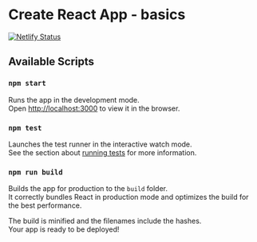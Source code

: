 # Create React App - basics
[![Netlify Status](https://api.netlify.com/api/v1/badges/2ac696cf-6ff6-4e41-9759-db16b6e8da36/deploy-status)](https://app.netlify.com/sites/zopaj63-react-basics/deploys)
## Available Scripts
### `npm start`
Runs the app in the development mode.\
Open [http://localhost:3000](http://localhost:3000) to view it in the browser.
### `npm test`
Launches the test runner in the interactive watch mode.\
See the section about [running tests](https://facebook.github.io/create-react-app/docs/running-tests) for more information.
### `npm run build`
Builds the app for production to the `build` folder.\
It correctly bundles React in production mode and optimizes the build for the best performance.

The build is minified and the filenames include the hashes.\
Your app is ready to be deployed!